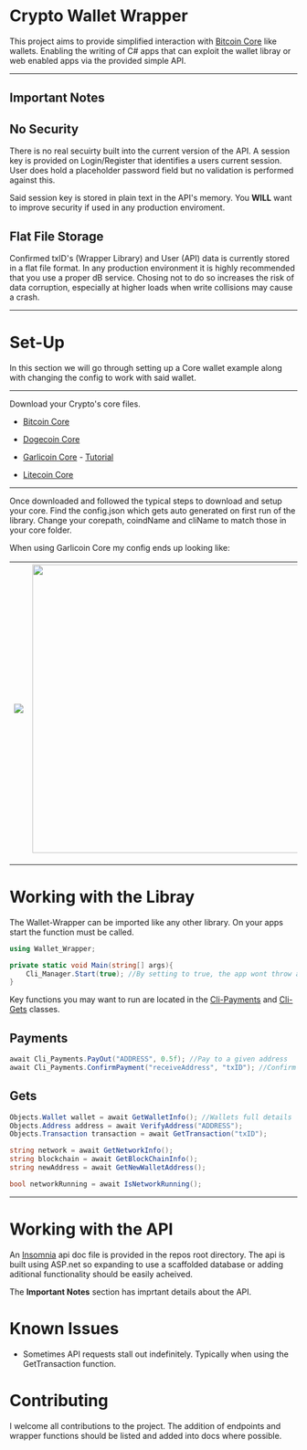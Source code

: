 # Crypto Wallet Wrapper

This project aims to provide simplified interaction with [Bitcoin Core](https://github.com/bitcoin/bitcoin) like wallets. Enabling the writing of C# apps that can exploit the wallet libray or web enabled apps via the provided simple API.

---

## Important Notes

## No Security

There is no real secuirty built into the current version of the API. A session key is provided on Login/Register that identifies a users current session. User does hold a placeholder password field but no validation is performed against this.

Said session key is stored in plain text in the API's memory. You **WILL** want to improve security if used in any production enviroment.

## Flat File Storage

Confirmed txID's (Wrapper Library) and User (API) data is currently stored in a flat file format. In any production environment it is highly recommended that you use a proper dB service. Chosing not to do so increases the risk of data corruption, especially at higher loads when write collisions may cause a crash.

---

# Set-Up

In this section we will go through setting up a Core wallet example along with changing the config to work with said wallet.

---

Download your Crypto's core files.

- [Bitcoin Core](https://github.com/bitcoin/bitcoin/releases)

- [Dogecoin Core](https://github.com/dogecoin/dogecoin/releases)

- [Garlicoin Core](https://github.com/GarlicoinOrg/Garlicoin/releases) - [Tutorial](https://guide.garli.co.in/wallet-win.html)

- [Litecoin Core](https://github.com/litecoin-project/litecoin/releases)

---

Once downloaded and followed the typical steps to download and setup your core. Find the config.json which gets auto generated on first run of the library. Change your corepath, coindName and cliName to match those in your core folder.

When using Garlicoin Core my config ends up looking like:

| ![](C:\Users\oscar\AppData\Roaming\marktext\images\2021-06-01-12-47-40-image.png) | <img title="" src="file:///C:/Users/oscar/AppData/Roaming/marktext/images/2021-06-01-12-47-47-image.png" alt="" data-align="right" width="505"> |
| --------------------------------------------------------------------------------- |:----------------------------------------------------------------------------------------------------------------------------------------------- |

---



# Working with the Libray

The Wallet-Wrapper can be imported like any other library. On your apps start the function must be called.

```csharp
using Wallet_Wrapper;

private static void Main(string[] args){
    Cli_Manager.Start(true); //By setting to true, the app wont throw an error if the core is already running
}
```

Key functions you may want to run are located in the <u>Cli-Payments</u> and <u>Cli-Gets</u> classes.

## Payments

```csharp
await Cli_Payments.PayOut("ADDRESS", 0.5f); //Pay to a given address
await Cli_Payments.ConfirmPayment("receiveAddress", "txID"); //Confirm receipt of a payment
```

## Gets

```csharp
Objects.Wallet wallet = await GetWalletInfo(); //Wallets full details
Objects.Address address = await VerifyAddress("ADDRESS");
Objects.Transaction transaction = await GetTransaction("txID");

string network = await GetNetworkInfo();
string blockchain = await GetBlockChainInfo();
string newAddress = await GetNewWalletAddress();

bool networkRunning = await IsNetworkRunning();
```

---

# Working with the API

An [Insomnia](https://insomnia.rest/download) api doc file is provided in the repos root directory. The api is built using ASP.net so expanding to use a scaffolded database or adding aditional functionality should be easily acheived.

The **Important Notes** section has imprtant details about the API.

# Known Issues

- Sometimes API requests stall out indefinitely. Typically when using the GetTransaction function.

# Contributing

I welcome all contributions to the project. The addition of endpoints and wrapper functions should be listed and added into docs where possible.
